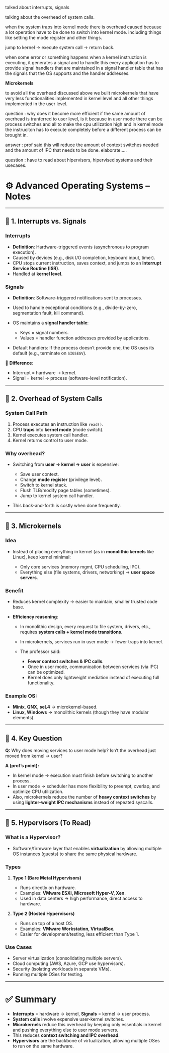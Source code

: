 
talked about interrupts, signals

talking about the overhead of system calls.

when the system traps into kernel mode there is overhead caused because a lot operation have to be done to switch into kernel mode. including things like setting the mode register and other things.

jump to kernel -> execute system call -> return back.

when some error or something happens when a kernel instruction is executing, it generates a signal and to handle this every application has to provide signal handlers that are maintained in a signal handler table that has the signals that the OS supports and the handler addresses.

**Microkernels**

to avoid all the overhead discussed above we built microkernels that have very less functionalities implemented in kernel level and all other things implemented in the user level.

question : why does it become more efficient if the same amount of overhead is tranferred to user level, is it because in user mode there can be process switches and all to make the cpu utilization high and in kernel mode the instruciton has to execute completely before a different process can be brought in.

answer : prof said this will reduce the amount of context switches needed and the amount of IPC that needs to be done. elaborate.....

question : have to read about hipervisors, hipervised systems and their usecases.



# ⚙️ Advanced Operating Systems – Notes

---

## 🔹 1. Interrupts vs. Signals

### Interrupts

* **Definition**: Hardware-triggered events (asynchronous to program execution).
* Caused by devices (e.g., disk I/O completion, keyboard input, timer).
* CPU stops current instruction, saves context, and jumps to an **Interrupt Service Routine (ISR)**.
* Handled at **kernel level**.

### Signals

* **Definition**: Software-triggered notifications sent to processes.
* Used to handle exceptional conditions (e.g., divide-by-zero, segmentation fault, kill command).
* OS maintains a **signal handler table**:

  * Keys = signal numbers.
  * Values = handler function addresses provided by applications.
* Default handlers: If the process doesn’t provide one, the OS uses its default (e.g., terminate on `SIGSEGV`).

🔸 **Difference**:

* Interrupt = hardware → kernel.
* Signal = kernel → process (software-level notification).

---

## 🔹 2. Overhead of System Calls

### System Call Path

1. Process executes an instruction like `read()`.
2. CPU **traps** into **kernel mode** (mode switch).
3. Kernel executes system call handler.
4. Kernel returns control to user mode.

### Why overhead?

* Switching from **user → kernel → user** is expensive:

  * Save user context.
  * Change **mode register** (privilege level).
  * Switch to kernel stack.
  * Flush TLB/modify page tables (sometimes).
  * Jump to kernel system call handler.
* This back-and-forth is costly when done frequently.

---

## 🔹 3. Microkernels

### Idea

* Instead of placing everything in kernel (as in **monolithic kernels** like Linux), keep kernel minimal:

  * Only core services (memory mgmt, CPU scheduling, IPC).
  * Everything else (file systems, drivers, networking) → **user space servers**.

### Benefit

* Reduces kernel complexity → easier to maintain, smaller trusted code base.
* **Efficiency reasoning**:

  * In monolithic design, every request to file system, drivers, etc., requires **system calls + kernel mode transitions**.
  * In microkernels, services run in user mode → fewer traps into kernel.
  * The professor said:

    * **Fewer context switches & IPC calls**.
    * Once in user mode, communication between services (via IPC) can be optimized.
    * Kernel does only lightweight mediation instead of executing full functionality.

### Example OS:

* **Minix**, **QNX**, **seL4** → microkernel-based.
* **Linux, Windows** → monolithic kernels (though they have modular elements).

---

## 🔹 4. Key Question

**Q:** Why does moving services to user mode help? Isn’t the overhead just moved from kernel → user?

**A (prof’s point):**

* In kernel mode → execution must finish before switching to another process.
* In user mode → scheduler has more flexibility to preempt, overlap, and optimize CPU utilization.
* Also, microkernels reduce the number of **heavy context switches** by using **lighter-weight IPC mechanisms** instead of repeated syscalls.

---

## 🔹 5. Hypervisors (To Read)

### What is a Hypervisor?

* Software/firmware layer that enables **virtualization** by allowing multiple OS instances (guests) to share the same physical hardware.

### Types

1. **Type 1 (Bare Metal Hypervisors)**

   * Runs directly on hardware.
   * Examples: **VMware ESXi, Microsoft Hyper-V, Xen**.
   * Used in data centers → high performance, direct access to hardware.

2. **Type 2 (Hosted Hypervisors)**

   * Runs on top of a host OS.
   * Examples: **VMware Workstation, VirtualBox**.
   * Easier for development/testing, less efficient than Type 1.

### Use Cases

* Server virtualization (consolidating multiple servers).
* Cloud computing (AWS, Azure, GCP use hypervisors).
* Security (isolating workloads in separate VMs).
* Running multiple OSes for testing.

---

# ✅ Summary

* **Interrupts** = hardware → kernel, **Signals** = kernel → user process.
* **System calls** involve expensive user-kernel switches.
* **Microkernels** reduce this overhead by keeping only essentials in kernel and pushing everything else to user mode servers.
* This reduces **context switching and IPC overhead**.
* **Hypervisors** are the backbone of virtualization, allowing multiple OSes to run on the same hardware.
